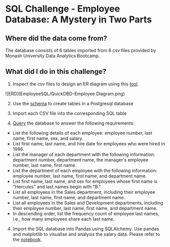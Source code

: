 # SQL Challenge - Employee Database: A Mystery in Two Parts


## Where did the data come from?

The database consists of 6 tables imported from 6 csv files provided by Monash University Data Analytics Bootcamp.

## What did I do in this challenge?

1. Inspect the csv files to design an ER diagram using this [tool](http://www.quickdatabasediagrams.com).

![ERD](EmployeeSQL/QuickDBD-Employee Diagram.png)

2. Use the [schema](EmployeeSQL/schema.sql) to create tables in a Postgresql database

3. Import each CSV file into the corresponding SQL table

4. [Query](EmployeeSQL/query.sql) the database to answer the following requirements:

* List the following details of each employee: employee number, last name, first name, sex, and salary.
* List first name, last name, and hire date for employees who were hired in 1986.
* List the manager of each department with the following information: department number, department name, the manager's employee number, last name, first name.
* List the department of each employee with the following information: employee number, last name, first name, and department name.
* List first name, last name, and sex for employees whose first name is "Hercules" and last names begin with "B."
* List all employees in the Sales department, including their employee number, last name, first name, and department name.
* List all employees in the Sales and Development departments, including their employee number, last name, first name, and department name.
* In descending order, list the frequency count of employee last names, i.e., how many employees share each last name.

4. Import the SQL database into Pandas using SQLAlchemy. Use pandas and matplotlib to visualise and analysis the salary data. Please refer to the [notebook](EmployeeSQL/bonus_analysis.ipynb).